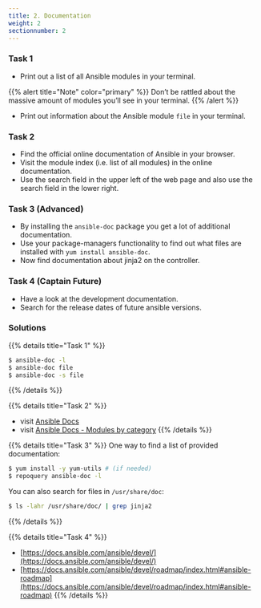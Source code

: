 ```yaml
---
title: 2. Documentation
weight: 2
sectionnumber: 2
---
```


### Task 1

- Print out a list of all Ansible modules in your terminal.

{{% alert title="Note" color="primary" %}} 
 Don’t be rattled about the massive amount of modules you’ll see in your terminal.
{{% /alert %}}

- Print out information about the Ansible module `file` in your terminal.

### Task 2

- Find the official online documentation of Ansible in your browser.
- Visit the module index (i.e. list of all modules) in the online documentation.
- Use the search field in the upper left of the web page and also use the search field in the lower right.

### Task 3 (Advanced)

- By installing the `ansible-doc` package you get a lot of additional documentation.
- Use your package-managers functionality to find out what files are installed with `yum install ansible-doc`.
- Now find documentation about jinja2 on the controller.

### Task 4 (Captain Future)

- Have a look at the development documentation.
- Search for the release dates of future ansible versions.

### Solutions

{{% details title="Task 1" %}}
```bash
$ ansible-doc -l
$ ansible-doc file
$ ansible-doc -s file
```
{{% /details %}}

{{% details title="Task 2" %}}
- visit [Ansible Docs](https://docs.ansible.com/)
- visit [Ansible Docs - Modules by category](https://docs.ansible.com/ansible/latest/modules/modules_by_category.html)
{{% /details %}}

{{% details title="Task 3" %}}
One way to find a list of provided documentation:
```bash
$ yum install -y yum-utils # (if needed)
$ repoquery ansible-doc -l
``` 

You can also search for files in `/usr/share/doc`:
```bash
$ ls -lahr /usr/share/doc/ | grep jinja2
```
{{% /details %}}

{{% details title="Task 4" %}}
- [https://docs.ansible.com/ansible/devel/](https://docs.ansible.com/ansible/devel/)
- [https://docs.ansible.com/ansible/devel/roadmap/index.html#ansible-roadmap](https://docs.ansible.com/ansible/devel/roadmap/index.html#ansible-roadmap)
{{% /details %}}